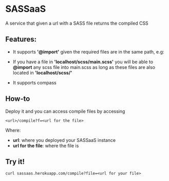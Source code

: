 SASSaaS
=======

A service that given a url with a SASS file returns the compiled CSS


## Features:
* It supports **'@import'** given the required files are in the same path, e.g:
 - If you have a file in **'localhost/scss/main.scss'** you will be able to **@import** any scss file into main.scss as long as these files are also located in **'localhost/scss/<here>'**
* It supports compass

## How-to
Deploy it and you can access compile files by accessing

```
<url>/compile?f=<url for the file>
```

Where:
* **url**: where you deployed your SASSaaS instance
* **url for the file**: where the file is

## Try it!
```
curl sassaas.herokuapp.com/compile?file=<url for your file>
```

